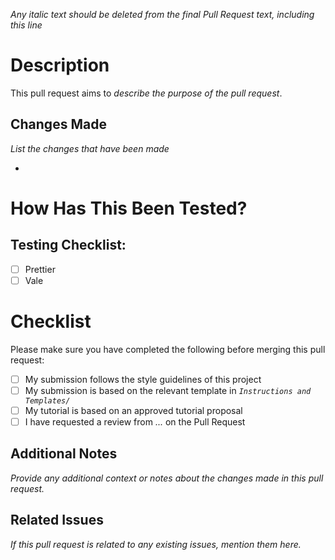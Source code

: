 _Any italic text should be deleted from the final Pull Request text, including this line_

# Description

This pull request aims to _describe the purpose of the pull request_.

## Changes Made

_List the changes that have been made_

-

# How Has This Been Tested?

## Testing Checklist:

- [ ] Prettier
- [ ] Vale

# Checklist

Please make sure you have completed the following before merging this pull request:

- [ ] My submission follows the style guidelines of this project
- [ ] My submission is based on the relevant template in _`Instructions and Templates/`_
- [ ] My tutorial is based on an approved tutorial proposal
- [ ] I have requested a review from _..._ on the Pull Request

## Additional Notes

_Provide any additional context or notes about the changes made in this pull request._

## Related Issues

_If this pull request is related to any existing issues, mention them here._
